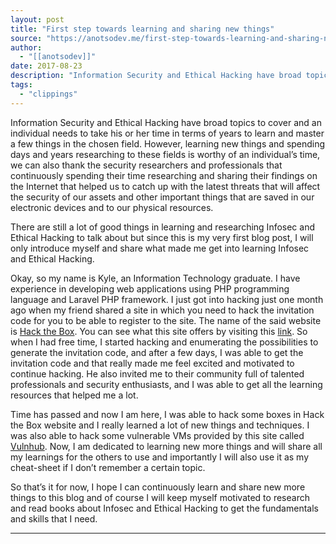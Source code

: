 ```yaml
---
layout: post
title: "First step towards learning and sharing new things"
source: "https://anotsodev.me/first-step-towards-learning-and-sharing-new-things/"
author:
  - "[[anotsodev]]"
date: 2017-08-23
description: "Information Security and Ethical Hacking have broad topics to cover and an individual needs to take his or her time in terms of years to learn and master a few things in the chosen field. However, …"
tags:
  - "clippings"
---
```

Information Security and Ethical Hacking have broad topics to cover and an individual needs to take his or her time in terms of years to learn and master a few things in the chosen field. However, learning new things and spending days and years researching to these fields is worthy of an individual’s time, we can also thank the security researchers and professionals that continuously spending their time researching and sharing their findings on the Internet that helped us to catch up with the latest threats that will affect the security of our assets and other important things that are saved in our electronic devices and to our physical resources.

There are still a lot of good things in learning and researching Infosec and Ethical Hacking to talk about but since this is my very first blog post, I will only introduce myself and share what made me get into learning Infosec and Ethical Hacking.

Okay, so my name is Kyle, an Information Technology graduate. I have experience in developing web applications using PHP programming language and Laravel PHP framework. I just got into hacking just one month ago when my friend shared a site in which you need to hack the invitation code for you to be able to register to the site. The name of the said website is [Hack the Box](https://www.hackthebox.eu/). You can see what this site offers by visiting this [link](https://www.hackthebox.eu/). So when I had free time, I started hacking and enumerating the possibilities to generate the invitation code, and after a few days, I was able to get the invitation code and that really made me feel excited and motivated to continue hacking. He also invited me to their community full of talented professionals and security enthusiasts, and I was able to get all the learning resources that helped me a lot.

Time has passed and now I am here, I was able to hack some boxes in Hack the Box website and I really learned a lot of new things and techniques. I was also able to hack some vulnerable VMs provided by this site called [Vulnhub](https://www.vulnhub.com/). Now, I am dedicated to learning new more things and will share all my learnings for the others to use and importantly I will also use it as my cheat-sheet if I don’t remember a certain topic.

So that’s it for now, I hope I can continuously learn and share new more things to this blog and of course I will keep myself motivated to research and read books about Infosec and Ethical Hacking to get the fundamentals and skills that I need.

---
